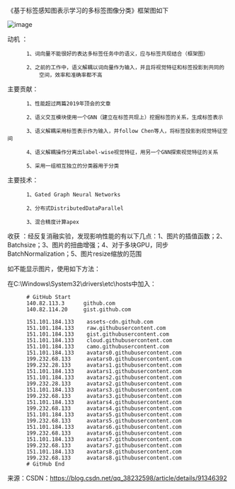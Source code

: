 《基于标签感知图表示学习的多标签图像分类》框架图如下

![image](https://github.com/cyilu/introduction/blob/master/GRL_framework.png)

动机    ：

          1、词向量不能很好的表达多标签任务中的语义，应与标签共现结合（框架图）

          2、之前的工作中，语义解耦以词向量作为输入，并且将视觉特征和标签投影到共同的
              空间，效率和准确率都不高
              
主要贡献：

          1、性能超过两篇2019年顶会的文章

          2、语义交互模块使用一个GNN（建立在标签共现上）挖掘标签的关系，生成标签表示
          
          3、语义解耦采用标签表示作为输入，并follow Chen等人，将标签投影到视觉特征空间

          4、语义解耦操作分离出label-wise视觉特征，用另一个GNN探索视觉特征的关系

          5、采用一组相互独立的分类器用于分类

主要技术：

          1、Gated Graph Neural Networks

          2、分布式DistributedDataParallel
          
          3、混合精度计算apex
          
收获    ：经反复消融实验，发现影响性能的有以下几点：1、图片的插值函数；2、Batchsize；3、图片的扭曲增强；4、对于多块GPU，同步BatchNormalization；5、图片resize缩放的范围

如不能显示图片，使用如下方法：

在C:\Windows\System32\drivers\etc\hosts中加入：

          # GitHub Start 
          140.82.113.3      github.com
          140.82.114.20     gist.github.com
          
          151.101.184.133    assets-cdn.github.com
          151.101.184.133    raw.githubusercontent.com
          151.101.184.133    gist.githubusercontent.com
          151.101.184.133    cloud.githubusercontent.com
          151.101.184.133    camo.githubusercontent.com
          151.101.184.133    avatars0.githubusercontent.com
          199.232.68.133     avatars0.githubusercontent.com
          199.232.28.133     avatars1.githubusercontent.com
          151.101.184.133    avatars1.githubusercontent.com
          151.101.184.133    avatars2.githubusercontent.com
          199.232.28.133     avatars2.githubusercontent.com
          151.101.184.133    avatars3.githubusercontent.com
          199.232.68.133     avatars3.githubusercontent.com
          151.101.184.133    avatars4.githubusercontent.com
          199.232.68.133     avatars4.githubusercontent.com
          151.101.184.133    avatars5.githubusercontent.com
          199.232.68.133     avatars5.githubusercontent.com
          151.101.184.133    avatars6.githubusercontent.com
          199.232.68.133     avatars6.githubusercontent.com
          151.101.184.133    avatars7.githubusercontent.com
          199.232.68.133     avatars7.githubusercontent.com
          151.101.184.133    avatars8.githubusercontent.com
          199.232.68.133     avatars8.githubusercontent.com
          # GitHub End
来源：CSDN：https://blog.csdn.net/qq_38232598/article/details/91346392
